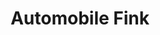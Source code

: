 ---
title: "Automobile Fink"
url: /muelheim-an-der-ruhr/automobile-fink-duisburger-strasse/
shop: Autohaus
---
